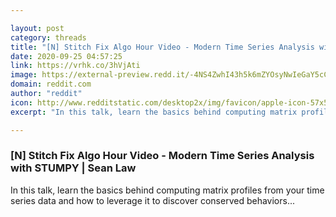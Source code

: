 ```yaml
---

layout: post
category: threads
title: "[N] Stitch Fix Algo Hour Video - Modern Time Series Analysis with STUMPY"
date: 2020-09-25 04:57:25
link: https://vrhk.co/3hVjAti
image: https://external-preview.redd.it/-4NS4ZwhI43h5k6mZYOsyNwIeGaY5cCSDV64ti3nTVc.jpg?width=480&height=251.308900524&auto=webp&crop=480:251.308900524,smart&s=b083b2eae6306aec33148b28778bb245ce54da12
domain: reddit.com
author: "reddit"
icon: http://www.redditstatic.com/desktop2x/img/favicon/apple-icon-57x57.png
excerpt: "In this talk, learn the basics behind computing matrix profiles from your time series data and how to leverage it to discover conserved behaviors..."

---
```


### [N] Stitch Fix Algo Hour Video - Modern Time Series Analysis with STUMPY | Sean Law

In this talk, learn the basics behind computing matrix profiles from your time series data and how to leverage it to discover conserved behaviors...